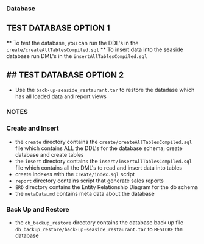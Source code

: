 ###  Database

## TEST DATABASE OPTION 1
** To test the database, you can run the DDL's in the `create/createAllTablesCompiled.sql`
** To insert data into the seaside database run DML's in the `insertAllTablesCompiled.sql`

## ## TEST DATABASE OPTION 2
- Use the `back-up-seaside_restaurant.tar` to restore the datadase which has all loaded data and report views


### NOTES

### Create and Insert

- the `create` directory contains the `create/createAllTablesCompiled.sql` file which contains ALL the DDL's for the database schema; create database and create tables
- the `insert` directory contains the `insert/insertAllTablesCompiled.sql` file which contains all the DML's to read and insert data into tables
- create indexes with the `create/index.sql` script
- `report` directory contains script that generate sales reports
- `ERD` directory contains the Entity Relationship Diagram for the db schema
- the `metaData.md` contains meta data about the database

### Back Up and Restore
- the `db_backup_restore` directory contains the database back up file `db_backup_restore/back-up-seaside_restaurant.tar` to `RESTORE` the database
